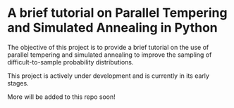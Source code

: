 # A brief tutorial on Parallel Tempering and Simulated Annealing in Python

The objective of this project is to provide a brief tutorial on the use of parallel tempering and simulated annealing to improve the sampling of difficult-to-sample probability distributions.

This project is actively under development and is currently in its early stages.

More will be added to this repo soon!
